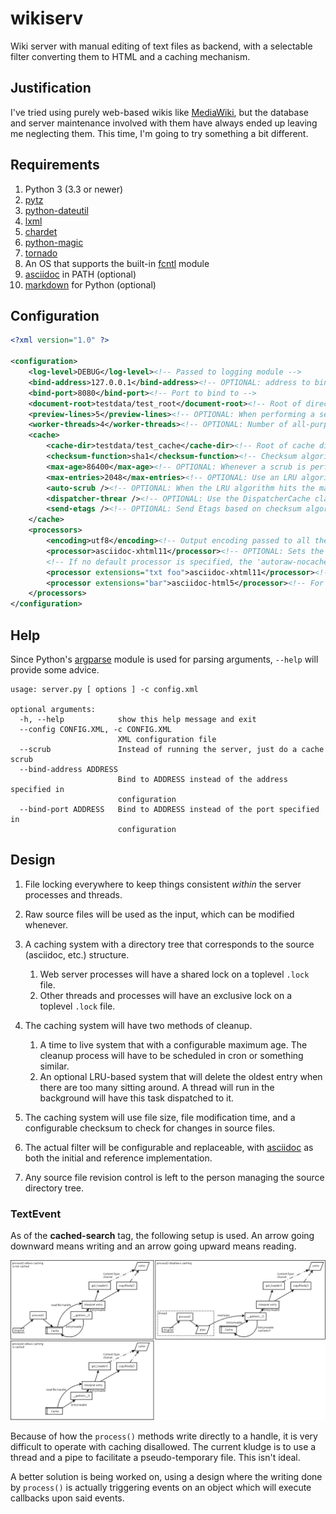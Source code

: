wikiserv
========

Wiki server with manual editing of text files as backend, with a selectable filter
converting them to HTML and a caching mechanism.


Justification
-------------

I've tried using purely web-based wikis like [MediaWiki](http://www.mediawiki.org/wiki/MediaWiki]),
but the database and server maintenance involved with them have always ended up
leaving me neglecting them.  This time, I'm going to try something a bit
different.

Requirements
------------
1. Python 3 (3.3 or newer)
2. [pytz](http://pytz.sourceforge.net/)
3. [python-dateutil](http://labix.org/python-dateutil)
4. [lxml](http://lxml.de/)
5. [chardet](http://pypi.python.org/pypi/chardet)
6. [python-magic](http://github.com/ahupp/python-magic)
7. [tornado](http://www.tornadoweb.org/)
8. An OS that supports the built-in [fcntl](http://docs.python.org/3.3/library/fcntl.html) module
7. [asciidoc](http://www.methods.co.nz/asciidoc/) in PATH (optional)
8. [markdown](http://pypi.python.org/pypi/Markdown) for Python (optional)

Configuration
-------------


```xml
<?xml version="1.0" ?>

<configuration>
	<log-level>DEBUG</log-level><!-- Passed to logging module -->
	<bind-address>127.0.0.1</bind-address><!-- OPTIONAL: address to bind to -->
	<bind-port>8080</bind-port><!-- Port to bind to -->
	<document-root>testdata/test_root</document-root><!-- Root of directory containing files which will be procesed and served -->
	<preview-lines>5</preview-lines><!-- OPTIONAL: When performing a search, show this many lines from the source document -->
	<worker-threads>4</worker-threads><!-- OPTIONAL: Number of all-purpose worker threads to spawn.  DEFAULT: 1 -->
	<cache>
		<cache-dir>testdata/test_cache</cache-dir><!-- Root of cache directory -->
		<checksum-function>sha1</checksum-function><!-- Checksum algorithm used on the files to be processed to determine cache state -->
		<max-age>86400</max-age><!-- OPTIONAL: Whenever a scrub is performed, delete files that are older than this age (seconds) -->
		<max-entries>2048</max-entries><!-- OPTIONAL: Use an LRU algorithm to limit the approximate maximum number of entries in the cache -->
		<auto-scrub /><!-- OPTIONAL: When the LRU algorithm hits the maximum number of entries, automatically scrub the cache to clear up free slots -->
		<dispatcher-threar /><!-- OPTIONAL: Use the DispatcherCache class instead, which will perform automatic scrubbing in a separate thread -->
		<send-etags /><!-- OPTIONAL: Send Etags based on checksum algorithm -->
	</cache>
	<processors>
		<encoding>utf8</encoding><!-- Output encoding passed to all the processors -->
		<processor>asciidoc-xhtml11</processor><!-- OPTIONAL: Sets the default processor used to convert files to HTML -->
		<!-- If no default processor is specified, the 'autoraw-nocache' processor is used -->
		<processor extensions="txt foo">asciidoc-xhtml11</processor><!-- For the extensions txt and foo, use this processor to convert -->
		<processor extensions="bar">asciidoc-html5</processor><!-- For the extensions bar, used asciidoc-html5 instead -->
	</processors>
</configuration>
```

Help
----

Since Python's [argparse](https://docs.python.org/3/library/argparse.html) module
is used for parsing arguments, `--help` will provide some advice.

```
usage: server.py [ options ] -c config.xml 

optional arguments:
  -h, --help            show this help message and exit
  --config CONFIG.XML, -c CONFIG.XML
                        XML configuration file
  --scrub               Instead of running the server, just do a cache scrub
  --bind-address ADDRESS
                        Bind to ADDRESS instead of the address specified in
                        configuration
  --bind-port ADDRESS   Bind to ADDRESS instead of the port specified in
                        configuration
```

Design
------

1. File locking everywhere to keep things consistent _within_ the server processes
   and threads.

2. Raw source files will be used as the input, which can be modified whenever.

3. A caching system with a directory tree that corresponds to the source
   (asciidoc, etc.) structure.

    1. Web server processes will have a shared lock on a toplevel `.lock`
       file.
    2. Other threads and processes will have an exclusive lock on a toplevel
       `.lock` file.

4. The caching system will have two methods of cleanup.

    1. A time to live system that with a configurable maximum age.  The
       cleanup process will have to be scheduled in cron or something
       similar.
    2. An optional LRU-based system that will delete the oldest entry
       when there are too many sitting around.  A thread will run in the
       background will have this task dispatched to it.

5. The caching system will use file size, file modification time, and a
   configurable checksum to check for changes in source files.

6. The actual filter will be configurable and replaceable, with
   [asciidoc](http://www.methods.co.nz/asciidoc/) as both the initial
   and reference implementation.

7. Any source file revision control is left to the person managing the
   source directory tree.

### TextEvent

As of the **cached-search** tag, the following setup is used.  An arrow
going downward means writing and an arrow going upward means reading.

![Design as of cached-search tag](doc/textevent_justification.png)

Because of how the `process()` methods write directly to a handle, it is
very difficult to operate with caching disallowed.  The current kludge
is to use a thread and a pipe to facilitate a pseudo-temporary file.
This isn't ideal.

A better solution is being worked on, using a design where the writing
done by `process()` is actually triggering events on an object which
will execute callbacks upon said events.
